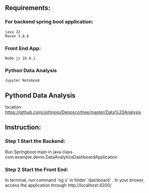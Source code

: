 ## Requirements:

  ### For backend spring boot application:
    java 22
    Maven 3.8.6

  ### Front End App:
    Node js 10.8.1
  
  ### Python Data Analysis
    Jupyter Notebook

## Pythond Data Analysis
  location: https://github.com/Johnjojo/Deposco/tree/master/Data%20Analysis

## Instruction:
  
### Step 1 Start the Backend:
  Run Springboot main in java class com.example.demo.DataAnalyticsDashboardApplication

### Step 2 Start the Front End:
  In terminal, run command 'ng s' in folder 'dashboard' .
  In your brower, access the application through http://localhost:4200/
  
